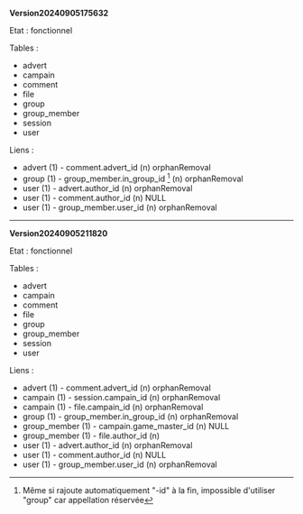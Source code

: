 **Version20240905175632**

Etat : fonctionnel

Tables :
- advert
- campain
- comment
- file
- group
- group_member
- session
- user

Liens :
- advert (1) - comment.advert_id (n) orphanRemoval
- group (1) - group_member.in_group_id [^1] (n) orphanRemoval
- user (1) - advert.author_id (n) orphanRemoval
- user (1) - comment.author_id (n) NULL
- user (1) - group_member.user_id (n) orphanRemoval

---

**Version20240905211820**

Etat : fonctionnel

Tables :
- advert
- campain
- comment
- file
- group
- group_member
- session
- user

Liens :
- advert (1) - comment.advert_id (n) orphanRemoval
- campain (1) - session.campain_id (n) orphanRemoval
- campain (1) - file.campain_id (n) orphanRemoval
- group (1) - group_member.in_group_id (n) orphanRemoval
- group_member (1) - campain.game_master_id (n) NULL
- group_member (1) - file.author_id (n)
- user (1) - advert.author_id (n) orphanRemoval
- user (1) - comment.author_id (n) NULL
- user (1) - group_member.user_id (n) orphanRemoval

[^1]: Même si rajoute automatiquement "-id" à la fin, impossible d'utiliser "group" car appellation réservée